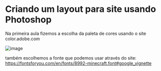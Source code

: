 # Criando um layout para site usando Photoshop
Na primeira aula fizemos a escolha da paleta de cores usando o site color.adobe.com

![image](https://user-images.githubusercontent.com/64756172/138691402-c99308a2-d6f5-4b02-9d70-dbb31c618068.png)

também escolhemos a fonte que podemos usar através do site: https://fontsforyou.com/en/fonts/8992-minecraft.font#google_vignette

